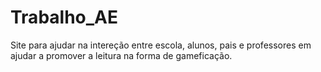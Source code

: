 # Trabalho_AE
Site para ajudar na intereção entre escola, alunos, pais e professores em ajudar a promover a leitura na forma de gameficação.
